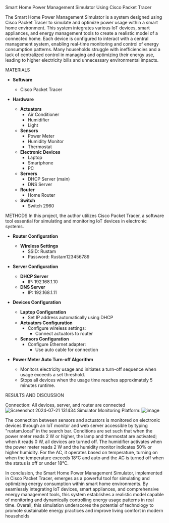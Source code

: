 Smart Home Power Management Simulator
Using Cisco Packet Tracer

The Smart Home Power Management Simulator is a system designed using Cisco
Packet Tracer to simulate and optimize power usage within a smart home environment. This
system integrates various IoT devices, smart appliances, and energy management tools to
create a realistic model of a connected home. Each device is configured to interact with a
central management system, enabling real-time monitoring and control of energy consumption
patterns.
Many households struggle with inefficiencies and a lack of centralized control in
managing and optimizing their energy use, leading to higher electricity bills and unnecessary
environmental impacts.

MATERIALS
- **Software**
  - Cisco Packet Tracer

- **Hardware**
  - **Actuators**
    - Air Conditioner
    - Humidifier
    - Light
  - **Sensors**
    - Power Meter
    - Humidity Monitor
    - Thermostat
  - **Electronic Devices**
    - Laptop
    - Smartphone
    - PC
  - **Servers**
    - DHCP Server (main)
    - DNS Server
  - **Router**
    - Home Router
  - **Switch**
    - Switch 2960
      
METHODS
In this project, the author utilizes Cisco Packet Tracer, a software tool essential for simulating
and monitoring IoT devices in electronic systems.

- **Router Configuration**
  - **Wireless Settings**
    - SSID: Rustam
    - Password: Rustam123456789

- **Server Configuration**
  - **DHCP Server**
    - IP: 192.168.1.10
  - **DNS Server**
    - IP: 192.168.1.11

- **Devices Configuration**
  - **Laptop Configuration**
    - Set IP address automatically using DHCP
  - **Actuators Configuration**
    - Configure wireless settings:
      - Connect actuators to router
  - **Sensors Configuration**
    - Configure Ethernet adapter:
      - Use auto cable for connection

- **Power Meter Auto Turn-off Algorithm**
  - Monitors electricity usage and initiates a turn-off sequence when usage exceeds a set threshold.
  - Stops all devices when the usage time reaches approximately 5 minutes runtime.

RESULTS AND DISCUSSION

Connection: All devices, server, and router are connected
![Screenshot 2024-07-21 131434](https://github.com/user-attachments/assets/cdbc47c9-1eba-4c17-a87e-40eedfddbfad)
Simulator Monitoring Platform:
![image](https://github.com/user-attachments/assets/fb32270e-6f62-4cb1-b39a-7634dcd812df)


The connection between sensors and actuators is monitored on electronic devices through an
IoT monitor and web server accessible by typing "rustam.local" in the search bar. Conditions are
set such that when the power meter reads 2 W or higher, the lamp and thermostat are activated;
when it reads 0 W, all devices are turned off. The humidifier activates when the power meter
reads 2 W and the humidity monitor indicates 50% or higher humidity. For the AC, it operates
based on temperature, turning on when the temperature exceeds 18°C and auto and the AC is
turned off when the status is off or under 18°C.

In conclusion, the Smart Home Power Management Simulator, implemented in Cisco Packet
Tracer, emerges as a powerful tool for simulating and optimizing energy consumption within
smart home environments. By seamlessly integrating IoT devices, smart appliances, and
comprehensive energy management tools, this system establishes a realistic model capable of
monitoring and dynamically controlling energy usage patterns in real time. Overall, this
simulation underscores the potential of technology to promote sustainable energy practices and
improve living comfort in modern households
